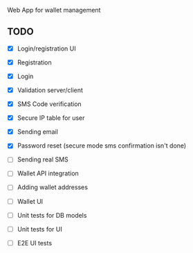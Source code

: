 Web App for wallet management

## TODO
- [x] Login/registration UI
- [x] Registration
- [x] Login
- [x] Validation server/client
- [x] SMS Code verification
- [x] Secure IP table for user
- [x] Sending email
- [x] Password reset (secure mode sms confirmation isn't done)
- [ ] Sending real SMS
- [ ] Wallet API integration
- [ ] Adding wallet addresses
- [ ] Wallet UI
- [ ] Unit tests for DB models
- [ ] Unit tests for UI
- [ ] E2E UI tests



